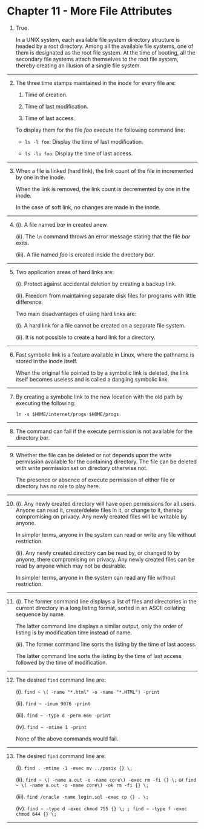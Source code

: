 # Chapter 11 - More File Attributes

1.  True.

    In a UNIX system, each available file system directory structure is headed by a root directory. Among all the available file systems, one of them is designated as the root file system. At the time of booting, all the secondary file systems attach themselves to the root file system, thereby creating an illusion of a single file system.

---

2.  The three time stamps maintained in the inode for every file are:

    1.  Time of creation.

    2.  Time of last modification.

    3.  Time of last access.

    To display them for the file _foo_ execute the following command line:

    -   `ls -l foo`: Display the time of last modification.

    -   `ls -lu foo`: Display the time of last access.

---

3.  When a file is linked (hard link), the link count of the file in incremented by one in the inode.

    When the link is removed, the link count is decremented by one in the inode.

    In the case of soft link, no changes are made in the inode.

---

4.  (i). A file named _bar_ in created anew.

    (ii). The `ln` command throws an error message stating that the file _bar_ exits.

    (iii). A file named _foo_ is created inside the directory _bar_.

---

5.  Two application areas of hard links are:

    (i). Protect against accidental deletion by creating a backup link.

    (ii). Freedom from maintaining separate disk files for programs with little difference.

    Two main disadvantages of using hard links are:

    (i). A hard link for a file cannot be created on a separate file system.

    (ii). It is not possible to create a hard link for a directory.

---

6.  Fast symbolic link is a feature available in Linux, where the pathname is stored in the inode itself.

    When the original file pointed to by a symbolic link is deleted, the link itself becomes useless and is called a dangling symbolic link.

---

7.  By creating a symbolic link to the new location with the old path by executing the following:

    `ln -s $HOME/internet/progs $HOME/progs`

---

8.  The command can fail if the execute permission is not available for the directory _bar_.

---

9.  Whether the file can be deleted or not depends upon the write permission available for the containing directory. The file can be deleted with write permission set on directory otherwise not.

    The presence or absence of execute permission of either file or directory has no role to play here.

---

10. (i). Any newly created directory will have open permissions for all users. Anyone can read it, create/delete files in it, or change to it, thereby compromising on privacy. Any newly created files will be writable by anyone.

    In simpler terms, anyone in the system can read or write any file without restriction.

    (ii). Any newly created directory can be read by, or changed to by anyone, there compromising on privacy. Any newly created files can be read by anyone which may not be desirable.

    In simpler terms, anyone in the system can read any file without restriction.

---

11. (i). The former command line displays a list of files and directories in the current directory in a long listing format, sorted in an ASCII collating sequence by name.

    The latter command line displays a similar output, only the order of listing is by modification time instead of name.

    (ii). The former command line sorts the listing by the time of last access.

    The latter command line sorts the listing by the time of last access followed by the time of modification.

---

12. The desired `find` command line are:

    (i). `find ~ \( -name "*.html" -o -name "*.HTML") -print`

    (ii). `find ~ -inum 9076 -print`

    (iii). `find ~ -type d -perm 666 -print`

    (iv). `find ~ -mtime 1 -print`

    None of the above commands would fail.

---

13. The desired `find` command line are:

    (i). `find . -mtime -1 -exec mv ../posix {} \;`

    (ii). `find ~ \( -name a.out -o -name core\) -exec rm -fi {} \;` or `find ~ \( -name a.out -o -name core\) -ok rm -fi {} \;`

    (iii). `find /oracle -name login.sql -exec cp {} . \;`

    (iv). `find ~ -type d -exec chmod 755 {} \; ; find ~ -type f -exec chmod 644 {} \;`

---
